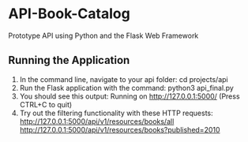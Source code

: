 # API-Book-Catalog
Prototype API using Python and the Flask Web Framework

## Running the Application
1. In the command line, navigate to your api folder:
  cd projects/api
2. Run the Flask application with the command:
python3 api_final.py
3. You should see this output:
  Running on http://127.0.0.1:5000/ (Press CTRL+C to quit)
4. Try out the filtering functionality with these HTTP requests:
   http://127.0.0.1:5000/api/v1/resources/books/all
   http://127.0.0.1:5000/api/v1/resources/books?published=2010

